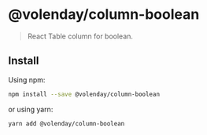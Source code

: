 # @volenday/column-boolean

> React Table column for boolean.

## Install

Using npm:

```sh
npm install --save @volenday/column-boolean
```

or using yarn:

```sh
yarn add @volenday/column-boolean
```
